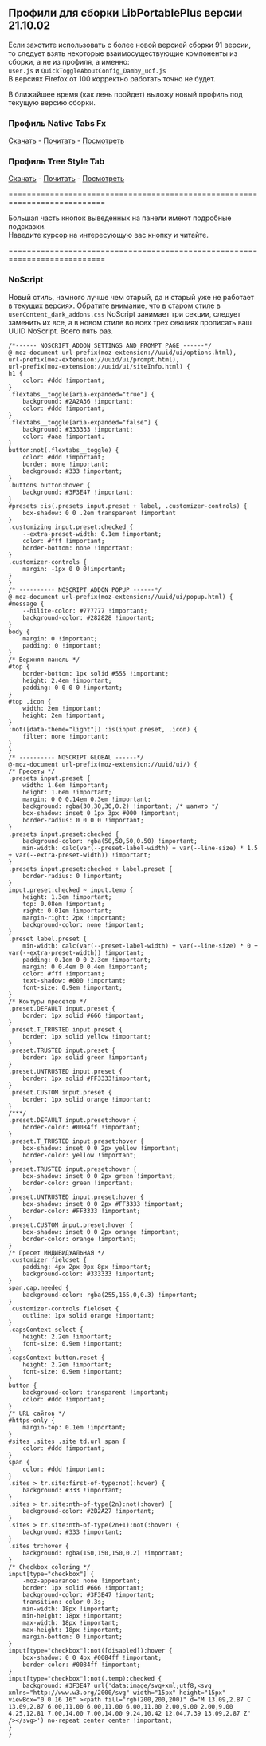 ## Профили для сборки LibPortablePlus версии 21.10.02
Если захотите использовать с более новой версией сборки 91 версии, то следует взять некоторые взаимосуществующие компоненты из сборки, а не из профиля, а именно:  
`user.js` и `QuickToggleAboutConfig_Damby_ucf.js`  
В версиях Firefox от 100 корректно работать точно не будет.  
  
В ближайшее время (как лень пройдет) выложу новый профиль под текущую версию сборки.

### Профиль Native Tabs Fx
[Скачать](https://github.com/wvxwxvw/LibPortablePlus_Profiles/raw/main/Firefox.91.ESR.LPP.profile-ntfex_220322.7z)  -  [Почитать](https://github.com/wvxwxvw/LibPortablePlus_Profiles/blob/main/ntfex-Readme.md)  -  [Посмотреть](https://github.com/wvxwxvw/LibPortablePlus_Profiles/blob/main/ntfex-screen.md)  
  
### Профиль Tree Style Tab
[Скачать](https://github.com/wvxwxvw/LibPortablePlus_Profiles/raw/main/Firefox.91.ESR.LPP.profile-tstex_220322.7z)  -  [Почитать](https://github.com/wvxwxvw/LibPortablePlus_Profiles/blob/main/tstex-Readme.md)  -  [Посмотреть](https://github.com/wvxwxvw/LibPortablePlus_Profiles/blob/main/tstex-screen.md)  
  
===========================================================================  

Большая часть кнопок выведенных на панели имеют подробные подсказки.  
Наведите курсор на интересующую вас кнопку и читайте.

===========================================================================  

### NoScript
Новый стиль, намного лучше чем старый, да и старый уже не работает в текущих версиях.
Обратите внимание, что в старом стиле в `userContent_dark_addons.css` NoScript занимает три секции, следует заменить их все, а в новом стиле во всех трех секциях прописать ваш UUID NoScript. Всего пять раз.
  
```
/*------ NOSCRIPT ADDON SETTINGS AND PROMPT PAGE ------*/
@-moz-document url-prefix(moz-extension://uuid/ui/options.html),
url-prefix(moz-extension://uuid/ui/prompt.html),
url-prefix(moz-extension://uuid/ui/siteInfo.html) {
h1 {
    color: #ddd !important;
}
.flextabs__toggle[aria-expanded="true"] {
    background: #2A2A36 !important;
    color: #ddd !important;
}
.flextabs__toggle[aria-expanded="false"] {
    background: #333333 !important;
    color: #aaa !important;
}
button:not(.flextabs__toggle) {
    color: #ddd !important;
    border: none !important;
    background: #333 !important;
}
.buttons button:hover {
    background: #3F3E47 !important;
}
#presets :is(.presets input.preset + label, .customizer-controls) {
    box-shadow: 0 0 .2em transparent !important
}
.customizing input.preset:checked {
    --extra-preset-width: 0.1em !important;
    color: #fff !important;
    border-bottom: none !important;
}
.customizer-controls {
    margin: -1px 0 0 0!important;
}
}
/* ---------- NOSCRIPT ADDON POPUP ------*/
@-moz-document url-prefix(moz-extension://uuid/ui/popup.html) {
#message {
    --hilite-color: #777777 !important;
    background-color: #282828 !important;
}
body {
    margin: 0 !important;
    padding: 0 !important;
}
/* Верхняя панель */
#top {
    border-bottom: 1px solid #555 !important;
    height: 2.4em !important;
    padding: 0 0 0 0 !important;
}
#top .icon {
    width: 2em !important;
    height: 2em !important;
}
:not([data-theme="light"]) :is(input.preset, .icon) {
    filter: none !important;
}
}
/* ---------- NOSCRIPT GLOBAL ------*/
@-moz-document url-prefix(moz-extension://uuid/ui/) {
/* Пресеты */
.presets input.preset {
    width: 1.6em !important;
    height: 1.6em !important;
    margin: 0 0 0.14em 0.3em !important;
    background: rgba(30,30,30,0.2) !important; /* шапито */
    box-shadow: inset 0 1px 3px #000 !important;
    border-radius: 0 0 0 0 !important;
}
.presets input.preset:checked {
    background-color: rgba(50,50,50,0.50) !important;
    min-width: calc(var(--preset-label-width) + var(--line-size) * 1.5 + var(--extra-preset-width)) !important;
}
.presets input.preset:checked + label.preset {
    border-radius: 0 !important;
}
input.preset:checked ~ input.temp {
    height: 1.3em !important;
    top: 0.08em !important;
    right: 0.01em !important;
    margin-right: 2px !important;
    background-color: none !important;
}
.preset label.preset {
    min-width: calc(var(--preset-label-width) + var(--line-size) * 0 + var(--extra-preset-width)) !important;
    padding: 0.1em 0 0 2.3em !important;
    margin: 0 0.4em 0 0.4em !important;
    color: #fff !important;
    text-shadow: #000 !important;
    font-size: 0.9em !important;
}
/* Контуры пресетов */
.preset.DEFAULT input.preset {
    border: 1px solid #666 !important;
}
.preset.T_TRUSTED input.preset {
    border: 1px solid yellow !important;
}
.preset.TRUSTED input.preset {
    border: 1px solid green !important;
}
.preset.UNTRUSTED input.preset {
    border: 1px solid #FF3333!important;
}
.preset.CUSTOM input.preset {
    border: 1px solid orange !important;
}
/***/
.preset.DEFAULT input.preset:hover {
    border-color: #0084ff !important;
}
.preset.T_TRUSTED input.preset:hover {
    box-shadow: inset 0 0 2px yellow !important;
    border-color: yellow !important;
}
.preset.TRUSTED input.preset:hover {
    box-shadow: inset 0 0 2px green !important;
    border-color: green !important;
}
.preset.UNTRUSTED input.preset:hover {
    box-shadow: inset 0 0 2px #FF3333 !important;
    border-color: #FF3333 !important;
}
.preset.CUSTOM input.preset:hover {
    box-shadow: inset 0 0 2px orange !important;
    border-color: orange !important;
}
/* Пресет ИНДИВИДУАЛЬНАЯ */
.customizer fieldset {
    padding: 4px 2px 0px 8px !important;
    background-color: #333333 !important;
}
span.cap.needed {
    background-color: rgba(255,165,0,0.3) !important;
}
.customizer-controls fieldset {
    outline: 1px solid orange !important;
}
.capsContext select {
    height: 2.2em !important;
    font-size: 0.9em !important;
}
.capsContext button.reset {
    height: 2.2em !important;
    font-size: 0.9em !important;
}
button {
    background-color: transparent !important;
    color: #ddd !important;
}
/* URL сайтов */
#https-only {
    margin-top: 0.1em !important;
}
#sites .sites .site td.url span {
    color: #ddd !important;
}
span {
    color: #ddd !important;
}
.sites > tr.site:first-of-type:not(:hover) {
    background: #333 !important;
}
.sites > tr.site:nth-of-type(2n):not(:hover) {
    background-color: #2B2A27 !important;
}
.sites > tr.site:nth-of-type(2n+1):not(:hover) {
    background: #333 !important;
}
.sites tr:hover {
    background: rgba(150,150,150,0.2) !important;
}
/* Checkbox coloring */
input[type="checkbox"] {
    -moz-appearance: none !important;
    border: 1px solid #666 !important;
    background-color: #3F3E47 !important;
    transition: color 0.3s;
    min-width: 18px !important;
    min-height: 18px !important;
    max-width: 18px !important;
    max-height: 18px !important;
    margin-bottom: 0 !important;
}
input[type="checkbox"]:not([disabled]):hover {
    box-shadow: 0 0 4px #0084ff !important;
    border-color: #0084ff !important;
}
input[type="checkbox"]:not(.temp):checked {
    background: #3F3E47 url('data:image/svg+xml;utf8,<svg xmlns="http://www.w3.org/2000/svg" width="15px" height="15px" viewBox="0 0 16 16" ><path fill="rgb(200,200,200)" d="M 13.09,2.87 C 13.09,2.87 6.00,11.00 6.00,11.00 6.00,11.00 2.00,9.00 2.00,9.00 4.25,12.81 7.00,14.00 7.00,14.00 9.24,10.42 12.04,7.39 13.09,2.87 Z" /></svg>') no-repeat center center !important;
}
}
```
